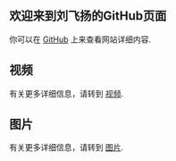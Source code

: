 ## 欢迎来到刘飞扬的GitHub页面

你可以在 [GitHub](https://github.com/SimonLiu296/simonliu296.github.io) 上来查看网站详细内容.

## 视频

有关更多详细信息，请转到 [视频](./video).

## 图片

有关更多详细信息，请转到 [图片](./pic).
